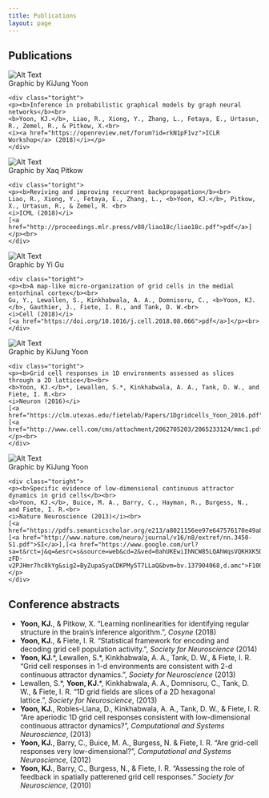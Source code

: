 ```yaml
---
title: Publications
layout: page
---
```


<!-- <p>I was a postdoctoral researcher in <a href="http://xaqlab.com" target="_blank">Xaq Pitkow</a>'s lab at Baylor College of Medicine and Rice University. My recent work lies on the intersection of probabilistic graphical models and neural networks, to reproduce the brain's inference algorithm.</p>-->

<!-- <p>Prior to that, I obtained a PhD in 2015 in the Department of Electrical and Computer Engineering at UT Austin, in <a href="http://clm.utexas.edu/fietelab" target="_blank">Ila Fiete</a>'s lab. My research in the Fiete group focused on neural coding, dynamics of neural networks, and Bayesian inference for studying neural representations of space in the brain.</p><br>-->

<h2>Publications</h2>
<div class="side-by-side">
    <div class="toleft">
        <img class="image" src="https://kijungyoon.github.io/assets/images/inference_gnn.png" alt="Alt Text">
        <figcaption class="caption">Graphic by KiJung Yoon</figcaption>
    </div>

    <div class="toright">
    <p><b>Inference in probabilistic graphical models by graph neural networks</b><br>
    <b>Yoon, KJ.</b>, Liao, R., Xiong, Y., Zhang, L., Fetaya, E., Urtasun, R., Zemel, R., & Pitkow, X.<br>
	<i><a href="https://openreview.net/forum?id=rkN1pF1vz">ICLR Workshop</a> (2018)</i></p>
    </div>
</div>

<div class="side-by-side">
    <div class="toleft">
        <img class="image" src="https://kijungyoon.github.io/assets/images/rbp.png" alt="Alt Text">
	<figcaption class="caption">Graphic by Xaq Pitkow</figcaption>
    </div>

    <div class="toright">
    <p><b>Reviving and improving recurrent backpropagation</b><br>
    Liao, R., Xiong, Y., Fetaya, E., Zhang, L., <b>Yoon, KJ.</b>, Pitkow, X., Urtasun, R., & Zemel, R. <br>
	<i>ICML (2018)</i>
	[<a href="http://proceedings.mlr.press/v80/liao18c/liao18c.pdf">pdf</a>]</p><br>
    </div>
</div>

<div class="side-by-side">
    <div class="toleft">
        <img class="image" src="https://kijungyoon.github.io/assets/images/micro_gc.png" alt="Alt Text">
        <figcaption class="caption">Graphic by Yi Gu</figcaption>
    </div>

    <div class="toright">
    <p><b>A map-like micro-organization of grid cells in the medial entorhinal cortex</b><br>
    Gu, Y., Lewallen, S., Kinkhabwala, A. A., Domnisoru, C., <b>Yoon, KJ.</b>, Gauthier, J., Fiete, I. R., and Tank, D. W.<br>
	<i>Cell (2018)</i>
	[<a href="https://doi.org/10.1016/j.cell.2018.08.066">pdf</a>]</p><br>
    </div>
</div>

<div class="side-by-side">
    <div class="toleft">
        <img class="image" src="https://kijungyoon.github.io/assets/images/grid1D.jpg" alt="Alt Text">
        <figcaption class="caption">Graphic by KiJung Yoon</figcaption>
    </div>

    <div class="toright">
    <p><b>Grid cell responses in 1D environments assessed as slices through a 2D lattice</b><br>
    <b>Yoon, KJ.</b>*, Lewallen, S.*, Kinkhabwala, A. A., Tank, D. W., and Fiete, I. R.<br>
	<i>Neuron (2016)</i>
	[<a href="https://clm.utexas.edu/fietelab/Papers/1Dgridcells_Yoon_2016.pdf">pdf</a>],[<a href="http://www.cell.com/cms/attachment/2062705203/2065233124/mmc1.pdf">SI</a>]</p><br>
    </div>
</div>

<div class="side-by-side">
    <div class="toleft">
        <img class="image" src="https://kijungyoon.github.io/assets/images/gridcat.jpg" alt="Alt Text">
        <figcaption class="caption">Graphic by KiJung Yoon</figcaption>
    </div>

    <div class="toright">
    <p><b>Specific evidence of low-dimensional continuous attractor dynamics in grid cells</b><br>
    <b>Yoon, KJ.</b>, Buice, M. A., Barry, C., Hayman, R., Burgess, N., and Fiete, I. R.<br>
	<i>Nature Neuroscience (2013)</i><br>
	[<a href="https://pdfs.semanticscholar.org/e213/a8021156ee97e647576170e49a87db2a0e9a.pdf">pdf</a>],[<a href="http://www.nature.com/neuro/journal/v16/n8/extref/nn.3450-S1.pdf">SI</a>],[<a href="https://www.google.com/url?sa=t&rct=j&q=&esrc=s&source=web&cd=2&ved=0ahUKEwiIhNCW85LQAhWqsVQKHXK5DHIQFggnMAE&url=http%3A%2F%2Ff1000.com%2Fprime%2F718030887&usg=AFQjCNHhAmmMNnD-zFD-v2PJHmr7hc8kYg&sig2=ByZupaSyaCDKPMy5T7LLaQ&bvm=bv.137904068,d.amc">F1000</a>]</p>
    </div>
</div>

<h2>Conference abstracts</h2>
<ul class="conference-list">
	<li><b>Yoon, KJ.</b>, & Pitkow, X. “Learning nonlinearities for identifying regular structure in the brain’s inference algorithm.”, <i>Cosyne</i> (2018) </li>
	<li><b>Yoon, KJ.</b>, & Fiete, I. R. “Statistical framework for encoding and decoding grid cell population activity.”, <i>Society for Neuroscience</i> (2014) </li>
	<li><b>Yoon, KJ.</b>*, Lewallen, S.*, Kinkhabwala, A. A., Tank, D. W., & Fiete, I. R. “Grid cell responses in 1-d environments are consistent with 2-d continuous attractor dynamics.”, <i>Society for Neuroscience</i> (2013) </li>
	<li>Lewallen, S.*, <b>Yoon, KJ.</b>*, Kinkhabwala, A. A., Domnisoru, C., Tank, D. W., & Fiete, I. R. “1D grid fields are slices of a 2D hexagonal lattice.”, <i>Society for Neuroscience</i>, (2013) </li>
	<li><b>Yoon, KJ.</b>, Robles-Llana, D., Kinkhabwala, A. A., Tank, D. W., & Fiete, I. R. “Are aperiodic 1D grid cell responses consistent with low-dimensional continuous attractor dynamics?”, <i>Computational and Systems Neuroscience</i>, (2013) </li>
	<li><b>Yoon, KJ.</b>, Barry, C., Buice, M. A., Burgess, N. & Fiete, I. R. “Are grid-cell responses very low-dimensional?”, <i>Computational and Systems Neuroscience</i>, (2012) </li>
	<li><b>Yoon, KJ.</b>, Barry, C., Burgess, N., & Fiete, I. R. “Assessing the role of feedback in spatially patterened grid cell responses.” <i>Society for Neuroscience</i>, (2010) </li>
</ul>


